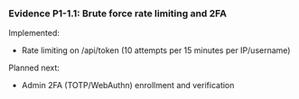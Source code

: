 ### Evidence P1-1.1: Brute force rate limiting and 2FA

Implemented:
- Rate limiting on /api/token (10 attempts per 15 minutes per IP/username)

Planned next:
- Admin 2FA (TOTP/WebAuthn) enrollment and verification

